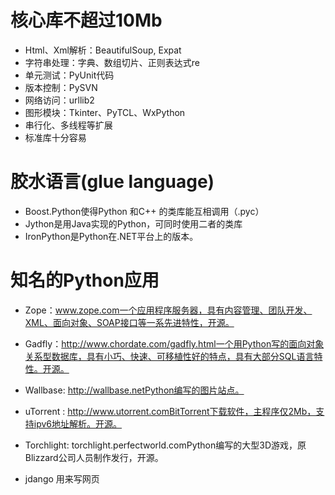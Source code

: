 # 核心库不超过10Mb
- Html、Xml解析：BeautifulSoup, Expat
- 字符串处理：字典、数组切片、正则表达式re
- 单元测试：PyUnit代码
- 版本控制：PySVN
- 网络访问：urllib2
- 图形模块：Tkinter、PyTCL、WxPython
- 串行化、多线程等扩展
- 标准库十分容易

# 胶水语言(glue language)
- Boost.Python使得Python 和C++ 的类库能互相调用（.pyc）
- Jython是用Java实现的Python，可同时使用二者的类库
- IronPython是Python在.NET平台上的版本。


# 知名的Python应用
- Zope：www.zope.com一个应用程序服务器，具有内容管理、团队开发、XML、面向对象、SOAP接口等一系先进特性，开源。
- Gadfly：http://www.chordate.com/gadfly.html一个用Python写的面向对象关系型数据库，具有小巧、快速、可移植性好的特点，具有大部分SQL语言特性。开源。
- Wallbase: http://wallbase.netPython编写的图片站点。
- uTorrent : http://www.utorrent.comBitTorrent下载软件，主程序仅2Mb，支持ipv6地址解析。开源。
- Torchlight: torchlight.perfectworld.comPython编写的大型3D游戏，原Blizzard公司人员制作发行，开源。


- jdango
用来写网页
